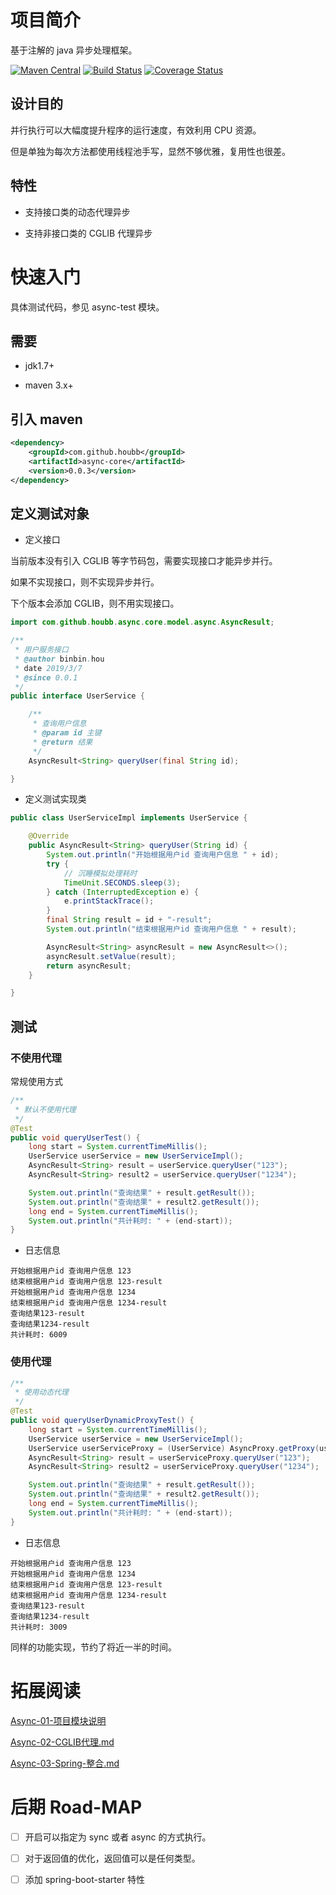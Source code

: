 # 项目简介

基于注解的 java 异步处理框架。

[![Maven Central](https://maven-badges.herokuapp.com/maven-central/com.github.houbb/async/badge.svg)](http://mvnrepository.com/artifact/com.github.houbb/async)
[![Build Status](https://www.travis-ci.org/houbb/async.svg?branch=master)](https://www.travis-ci.org/houbb/async?branch=master)
[![Coverage Status](https://coveralls.io/repos/github/houbb/async/badge.svg?branch=master)](https://coveralls.io/github/houbb/async?branch=master)

## 设计目的

并行执行可以大幅度提升程序的运行速度，有效利用 CPU 资源。

但是单独为每次方法都使用线程池手写，显然不够优雅，复用性也很差。

## 特性

- 支持接口类的动态代理异步

- 支持非接口类的 CGLIB 代理异步

# 快速入门

具体测试代码，参见 async-test 模块。 

## 需要

- jdk1.7+

- maven 3.x+

## 引入 maven

```xml
<dependency>
    <groupId>com.github.houbb</groupId>
    <artifactId>async-core</artifactId>
    <version>0.0.3</version>
</dependency>
```

## 定义测试对象

- 定义接口

当前版本没有引入 CGLIB 等字节码包，需要实现接口才能异步并行。

如果不实现接口，则不实现异步并行。

下个版本会添加 CGLIB，则不用实现接口。

```java
import com.github.houbb.async.core.model.async.AsyncResult;

/**
 * 用户服务接口
 * @author binbin.hou
 * date 2019/3/7
 * @since 0.0.1
 */
public interface UserService {

    /**
     * 查询用户信息
     * @param id 主键
     * @return 结果
     */
    AsyncResult<String> queryUser(final String id);

}
```

- 定义测试实现类

```java
public class UserServiceImpl implements UserService {

    @Override
    public AsyncResult<String> queryUser(String id) {
        System.out.println("开始根据用户id 查询用户信息 " + id);
        try {
            // 沉睡模拟处理耗时
            TimeUnit.SECONDS.sleep(3);
        } catch (InterruptedException e) {
            e.printStackTrace();
        }
        final String result = id + "-result";
        System.out.println("结束根据用户id 查询用户信息 " + result);

        AsyncResult<String> asyncResult = new AsyncResult<>();
        asyncResult.setValue(result);
        return asyncResult;
    }

}
```

## 测试

### 不使用代理

常规使用方式

```java
/**
 * 默认不使用代理
 */
@Test
public void queryUserTest() {
    long start = System.currentTimeMillis();
    UserService userService = new UserServiceImpl();
    AsyncResult<String> result = userService.queryUser("123");
    AsyncResult<String> result2 = userService.queryUser("1234");

    System.out.println("查询结果" + result.getResult());
    System.out.println("查询结果" + result2.getResult());
    long end = System.currentTimeMillis();
    System.out.println("共计耗时: " + (end-start));
}
```

- 日志信息

```
开始根据用户id 查询用户信息 123
结束根据用户id 查询用户信息 123-result
开始根据用户id 查询用户信息 1234
结束根据用户id 查询用户信息 1234-result
查询结果123-result
查询结果1234-result
共计耗时: 6009
```

### 使用代理

```java
/**
 * 使用动态代理
 */
@Test
public void queryUserDynamicProxyTest() {
    long start = System.currentTimeMillis();
    UserService userService = new UserServiceImpl();
    UserService userServiceProxy = (UserService) AsyncProxy.getProxy(userService);
    AsyncResult<String> result = userServiceProxy.queryUser("123");
    AsyncResult<String> result2 = userServiceProxy.queryUser("1234");

    System.out.println("查询结果" + result.getResult());
    System.out.println("查询结果" + result2.getResult());
    long end = System.currentTimeMillis();
    System.out.println("共计耗时: " + (end-start));
}
```

- 日志信息

```
开始根据用户id 查询用户信息 123
开始根据用户id 查询用户信息 1234
结束根据用户id 查询用户信息 123-result
结束根据用户id 查询用户信息 1234-result
查询结果123-result
查询结果1234-result
共计耗时: 3009
```

同样的功能实现，节约了将近一半的时间。

# 拓展阅读

[Async-01-项目模块说明](doc/blog/async-01-项目模块介绍.md)

[Async-02-CGLIB代理.md](doc/blog/async-02-CGLIB代理.md)

[Async-03-Spring-整合.md](doc/blog/async-03-spring-整合.md)

# 后期 Road-MAP

- [ ] 开启可以指定为 sync 或者 async 的方式执行。

- [ ] 对于返回值的优化，返回值可以是任何类型。

- [ ] 添加 spring-boot-starter 特性